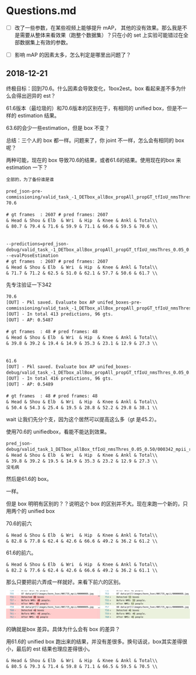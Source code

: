  # Questions.md

- [ ] 改了一些参数，在某些视频上能够提升 mAP， 其他的没有效果。那么我是不是需要从整体来看效果（跑整个数据集）？只在小的 set 上实验可能错过在全部数据集上有效的参数。
- [ ] 影响 mAP 的因素太多，怎么判定是哪里出问题了？



## 2018-12-21

终极目标：回到70.6。什么因素会导致变化，1box2est。box 看起来差不多为什么会得出迥异的 est？

61.6版本（最垃圾的）和70.6版本的区别在于，有相同的 unified box，但是不一样的 estimation 结果。

63.6的会少一些estimation，但是 box 不变？

总结：三个人的 box 都一样。问题来了，你 joint 不一样，怎么会有相同的 box 呢？

两种可能，现在的 box 导致70.6的结果，或者61.6的结果。使用现在的box 来 estimation 一下？

```
全部的，为了备份谁是谁

pred_json-pre-commissioning/valid_task_-1_DETbox_allBox_propAll_propGT_tfIoU_nmsThres_0.05_0.5-70.6

# gt frames  : 2607 # pred frames: 2607
& Head & Shou & Elb  & Wri  & Hip  & Knee & Ankl & Total\\
& 80.7 & 79.4 & 71.6 & 59.9 & 71.1 & 66.6 & 59.5 & 70.6 \\


--predictions=pred_json-debug/valid_task_-1_DETbox_allBox_propAll_propGT_tfIoU_nmsThres_0.05_0.50/ --evalPoseEstimation
# gt frames  : 2607 # pred frames: 2607
& Head & Shou & Elb  & Wri  & Hip  & Knee & Ankl & Total\\
& 71.7 & 71.2 & 62.5 & 51.0 & 62.1 & 57.7 & 50.6 & 61.7 \\
```





先专注验证一下342

```
70.6
[OUT] - Pkl saved. Evaluate box AP unifed_boxes-pre-commissioning/valid_task_-1_DETbox_allBox_propAll_propGT_tfIoU_nmsThres_0.05_0.5
[OUT] - In total 413 predictions, 96 gts.
[OUT] - AP: 0.5487

# gt frames  : 48 # pred frames: 48
& Head & Shou & Elb  & Wri  & Hip  & Knee & Ankl & Total\\
& 39.8 & 39.2 & 19.4 & 14.9 & 35.3 & 23.1 & 12.9 & 27.3 \\


61.6
[OUT] - Pkl saved. Evaluate box AP unifed_boxes-debug/valid_task_-1_DETbox_allBox_propAll_propGT_tfIoU_nmsThres_0.05_0.50
[OUT] - In total 416 predictions, 96 gts.
[OUT] - AP: 0.5489

# gt frames  : 48 # pred frames: 48
& Head & Shou & Elb  & Wri  & Hip  & Knee & Ankl & Total\\
& 50.4 & 54.3 & 25.4 & 19.5 & 28.8 & 52.2 & 29.8 & 38.1 \\
```

wait 让我们先分个支，因为这个居然可以提高这么多（gt 是45.2）。

使用70.6的 unifiedbox，看能不能达到效果。

```
pred_json-debug/valid_task_1_DETbox_allBox_tfIoU_nmsThres_0.05_0.50/000342_mpii_relpath_5sec_testsub.json
& Head & Shou & Elb  & Wri  & Hip  & Knee & Ankl & Total\\
& 39.8 & 39.2 & 19.5 & 14.9 & 35.3 & 23.2 & 12.9 & 27.3 \\
没毛病
```

然后是61.6的 box。

一样。

但是 box 明明有区别的？？说明这个 box 的区别并不大。现在来跑一个新的，只用两个的 unified box

70.6的前六

```
& Head & Shou & Elb  & Wri  & Hip  & Knee & Ankl & Total\\
& 82.8 & 77.8 & 62.4 & 42.6 & 66.6 & 49.2 & 36.2 & 61.2 \\
```

61.6的前六。

```
& Head & Shou & Elb  & Wri  & Hip  & Knee & Ankl & Total\\
& 82.2 & 77.6 & 62.4 & 42.6 & 66.6 & 49.2 & 36.2 & 61.1 \\
```

那么只要把前六弄成一样就好。来看下前六的区别。

![image-20181221174447811](assets/image-20181221174447811.png)

的确就是box 差异。具体为什么会有 box 的差异？

用61.6的 unified box 跑出来的结果，并没有差很多。换句话说，box其实差得很小，最后的 est 结果也理应差得很小。

```
& Head & Shou & Elb  & Wri  & Hip  & Knee & Ankl & Total\\
& 80.5 & 79.3 & 71.4 & 59.8 & 71.1 & 66.5 & 59.5 & 70.5 \\
```

